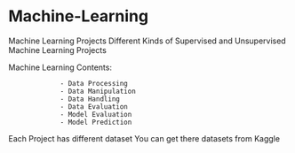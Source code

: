 # Machine-Learning
Machine Learning Projects
Different Kinds of Supervised and Unsupervised Machine Learning Projects

Machine Learning Contents:
                          
                 - Data Processing
                 - Data Manipulation
                 - Data Handling
                 - Data Evaluation
                 - Model Evaluation
                 - Model Prediction
              
Each Project has different dataset
You can get there datasets from Kaggle
